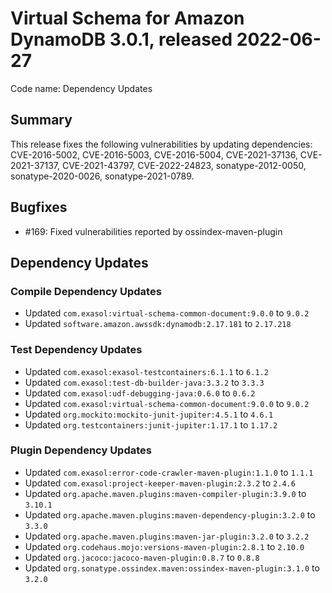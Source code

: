 # Virtual Schema for Amazon DynamoDB 3.0.1, released 2022-06-27

Code name: Dependency Updates

## Summary

This release fixes the following vulnerabilities by updating dependencies: CVE-2016-5002, CVE-2016-5003, CVE-2016-5004, CVE-2021-37136, CVE-2021-37137, CVE-2021-43797, CVE-2022-24823, sonatype-2012-0050, sonatype-2020-0026, sonatype-2021-0789.

## Bugfixes

* #169: Fixed vulnerabilities reported by ossindex-maven-plugin

## Dependency Updates

### Compile Dependency Updates

* Updated `com.exasol:virtual-schema-common-document:9.0.0` to `9.0.2`
* Updated `software.amazon.awssdk:dynamodb:2.17.181` to `2.17.218`

### Test Dependency Updates

* Updated `com.exasol:exasol-testcontainers:6.1.1` to `6.1.2`
* Updated `com.exasol:test-db-builder-java:3.3.2` to `3.3.3`
* Updated `com.exasol:udf-debugging-java:0.6.0` to `0.6.2`
* Updated `com.exasol:virtual-schema-common-document:9.0.0` to `9.0.2`
* Updated `org.mockito:mockito-junit-jupiter:4.5.1` to `4.6.1`
* Updated `org.testcontainers:junit-jupiter:1.17.1` to `1.17.2`

### Plugin Dependency Updates

* Updated `com.exasol:error-code-crawler-maven-plugin:1.1.0` to `1.1.1`
* Updated `com.exasol:project-keeper-maven-plugin:2.3.2` to `2.4.6`
* Updated `org.apache.maven.plugins:maven-compiler-plugin:3.9.0` to `3.10.1`
* Updated `org.apache.maven.plugins:maven-dependency-plugin:3.2.0` to `3.3.0`
* Updated `org.apache.maven.plugins:maven-jar-plugin:3.2.0` to `3.2.2`
* Updated `org.codehaus.mojo:versions-maven-plugin:2.8.1` to `2.10.0`
* Updated `org.jacoco:jacoco-maven-plugin:0.8.7` to `0.8.8`
* Updated `org.sonatype.ossindex.maven:ossindex-maven-plugin:3.1.0` to `3.2.0`
